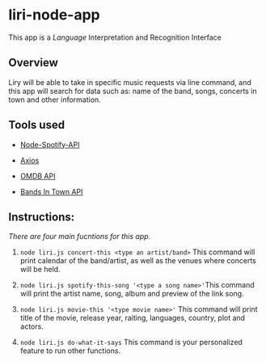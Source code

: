 # liri-node-app

This app is a _Language_ Interpretation and Recognition Interface

## Overview

Liry will be able to take in specific music requests via line command, and this app will search for data such as: name of the band, songs, concerts in town and other information.

## Tools used

- [Node-Spotify-API]()

- [Axios]()

- [OMDB API]()
- [Bands In Town API]()

## Instructions:

_There are four main fucntions for this app._

1.  `node liri.js concert-this <type an artist/band>`
    This command will print calendar of the band/artist, as well as the venues where concerts will be held.

2.  `node liri.js spotify-this-song '<type a song name>'`This command will print the artist name, song, album and preview of the link song.

3.  `node liri.js movie-this '<type movie name>'`
    This command will print title of the movie, release year, raiting, languages, country, plot and actors.

4.  `node liri.js do-what-it-says`
    This command is your personalized feature to run other functions.
